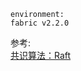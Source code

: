 `environment:`      
`fabric v2.2.0`










参考:       
[共识算法：Raft](https://www.jianshu.com/p/8e4bbe7e276c)